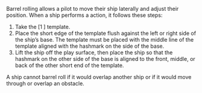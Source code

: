 Barrel rolling allows a pilot to move their ship laterally and adjust their position. When a ship performs a <i class="xwing-miniatures-font xwing-miniatures-font-barrelroll"></i> action, it follows these steps:
<ol>
<li>Take the [1 <i class="xwing-miniatures-font xwing-miniatures-font-straight"></i>] template.</li>
<li>Place the short edge of the template flush against the left or right side of the ship’s base. The template must be placed with the middle line of the template aligned with the hashmark on the side of the base.</li>
<li>Lift the ship off the play surface, then place the ship so that the hashmark on the other side of the base is aligned to the front, middle, or back of the other short end of the template.</li>
</ol>

A ship cannot barrel roll if it would overlap another ship or if it would move through or overlap an obstacle.